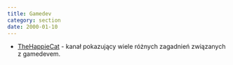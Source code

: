 ```yaml
---
title: Gamedev
category: section
date: 2000-01-10
---
```


*   [TheHappieCat](https://www.youtube.com/user/TheHappieCat) - kanał pokazujący wiele różnych zagadnień związanych z gamedevem.